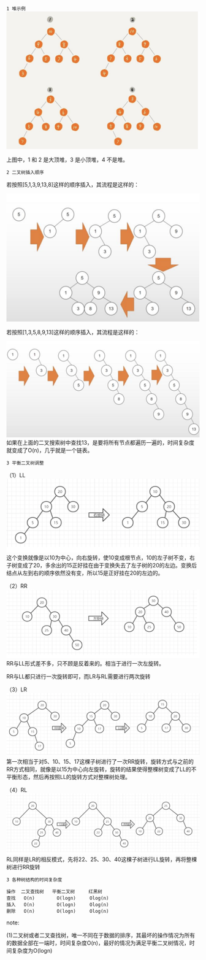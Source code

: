 `1 堆示例`
![image](heap.png)

上图中，1 和 2 是大顶堆，3 是小顶堆，4 不是堆。

`2 二叉树插入顺序`

若按照[5,1,3,9,13,8]这样的顺序插入，其流程是这样的：

![image](BST.png)

若按照[1,3,5,8,9,13]这样的顺序插入，其流程是这样的：

![image](BST1.png)
如果在上面的二叉搜索树中查找13，是要将所有节点都遍历一遍的，时间复杂度就变成了O(n)，几乎就是一个链表。

`3 平衡二叉树调整`

（1）LL
![image](LL.png)
这个变换就像是以10为中心，向右旋转，使10变成根节点，10的左子树不变，右子树变成了20，多余出的15正好挂在由于变换失去了左子树的20的左边。变换后结点从左到右的顺序依然没有变，所以15是正好挂在20的左边的。

（2）RR
![image](RR.png)
RR与LL形式差不多，只不顾是反着来的。相当于进行一次左旋转。

RR与LL都只进行一次旋转即可，而LR与RL需要进行两次旋转

（3）LR
![image](LR.png)
第一次相当于对5、10、15、17这棵子树进行了一次RR旋转，旋转方式与之前的RR方式相同，就像是以15为中心向左旋转，旋转的结果使得整棵树变成了LL的不平衡形态，然后再按照LL的旋转方式对整棵树处理。

（4）RL
![image](RL.png)
RL同样是LR的相反模式，先将22、25、30、40这棵子树进行LL旋转，再将整棵树进行RR旋转

`3 各种树结构的时间复杂度`
```
操作  二叉查找树   平衡二叉树     红黑树
查找   O(n)        O(logn)     Olog(n)
插入   O(n)        O(logn)     Olog(n)
删除   O(n)        O(logn)     Olog(n)
```
note:

(1)二叉树或者二叉查找树，唯一不同在于数据的排序，其最坏的操作情况为所有的数据全部在一端时，时间复杂度O(n)，最好的情况为满足平衡二叉树情况，时间复杂度为O(logn)